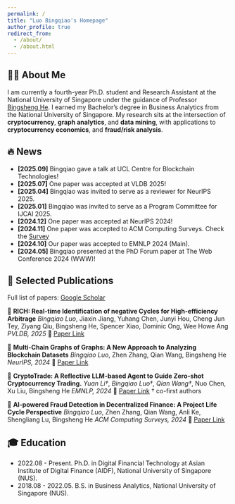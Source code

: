 ```yaml
---
permalink: /
title: "Luo Bingqiao's Homepage"
author_profile: true
redirect_from: 
  - /about/
  - /about.html
---
```


## 👋🏻 About Me
I am currently a fourth-year Ph.D. student and Research Assistant at the National University of Singapore under the guidance of Professor [Bingsheng He](https://www.comp.nus.edu.sg/~hebs/). I earned my Bachelor’s degree in Business Analytics from the National University of Singapore. My research sits at the intersection of **cryptocurrency**, **graph analytics**, and **data mining**, with applications to  **cryptocurrency economics**, and **fraud/risk analysis**. 

## 🔥 News
- **[2025.09]** Bingqiao gave a talk at UCL Centre for Blockchain Technologies!
- **[2025.07]** One paper was accepted at VLDB 2025!
- **[2025.04]** Bingqiao was invited to serve as a reviewer for NeurIPS 2025.
- **[2025.01]** Bingqiao was invited to serve as a Program Committee for IJCAI 2025.
- **[2024.12]** One paper was accepted at NeurIPS 2024!
- **[2024.11]** One paper was accepted to ACM Computing Surveys. Check the [Survey](https://dl.acm.org/doi/pdf/10.1145/3705296)
- **[2024.10]** Our paper was accepted to EMNLP 2024 (Main).
- **[2024.05]** Bingqiao presented at the PhD Forum paper at The Web Conference 2024 (WWW)!


## 📝 Selected Publications
Full list of papers: [Google Scholar](https://scholar.google.com/citations?user=eJAZkrUAAAAJ&hl=en)

📖 **RICH: Real-time Identification of negative Cycles for High-efficiency Arbitrage**
*Bingqiao Luo*, Jiaxin Jiang, Yuhang Chen, Junyi Hou, Cheng Jun Tey, Ziyang Qiu, Bingsheng He, Spencer Xiao, Dominic Ong, Wee Howe Ang
*PVLDB, 2025*
🔗 [Paper Link](https://dl.acm.org/doi/10.14778/3749646.3749678)

📖 **Multi-Chain Graphs of Graphs: A New Approach to Analyzing Blockchain Datasets**
*Bingqiao Luo*, Zhen Zhang, Qian Wang, Bingsheng He
*NeurIPS, 2024*
🔗 [Paper Link](https://proceedings.neurips.cc/paper_files/paper/2024/file/3205b048f9cc54b9f7963db0b0f52d53-Paper-Datasets_and_Benchmarks_Track.pdf)

📖 **CryptoTrade: A Reflective LLM-based Agent to Guide Zero-shot Cryptocurrency Trading.**
*Yuan Li†*, *Bingqiao Luo†*, *Qian Wang†*, Nuo Chen, Xu Liu, Bingsheng He
*EMNLP, 2024*
🔗 [Paper Link](https://aclanthology.org/2024.emnlp-main.63/)
† co-first authors

📖 **AI-powered Fraud Detection in Decentralized Finance: A Project Life Cycle Perspective**
*Bingqiao Luo*, Zhen Zhang, Qian Wang, Anli Ke, Shengliang Lu, Bingsheng He
*ACM Computing Surveys, 2024*
🔗 [Paper Link](https://dl.acm.org/doi/10.1145/3705296)


## 🎓 Education
- 2022.08 - Present. Ph.D. in Digital Financial Technology at Asian Institute of Digital Finance (AIDF), National University of Singapore (NUS).
- 2018.08 - 2022.05. B.S. in Business Analytics, National University of Singapore (NUS). 
